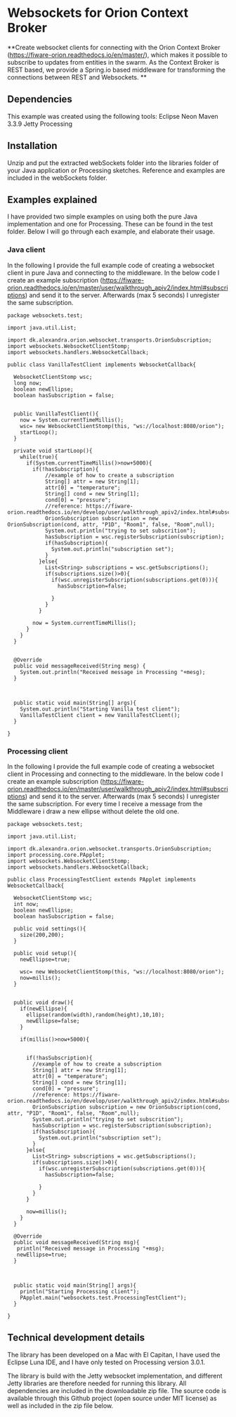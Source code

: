 # Websockets for Orion Context Broker

**Create websocket clients for connecting with the Orion Context Broker (https://fiware-orion.readthedocs.io/en/master/), which makes it possible to subscribe to updates from entities in the swarm.
As the Context Broker is REST based, we provide a Spring.io based middleware for transforming the connections between REST and Websockets.
**

## Dependencies
This example was created using the following tools:
  Eclipse Neon
  Maven 3.3.9
  Jetty
  Processing

## Installation
Unzip and put the extracted webSockets folder into the libraries folder of your Java application or Processing
sketches. Reference and examples are included in the webSockets folder.

## Examples explained
I have provided two simple examples on using both the pure Java implementation and one for Processing. These can be
found in the test folder. Below I will go through each example, and elaborate their usage.

### Java client

In the following I provide the full example code of creating a websocket client in pure Java and connecting to the middleware.
In the below code I create an example subscription (https://fiware-orion.readthedocs.io/en/master/user/walkthrough_apiv2/index.html#subscriptions) and send it to the server. Afterwards (max 5 seconds) I unregister the same subscription.

```
package websockets.test;

import java.util.List;

import dk.alexandra.orion.websocket.transports.OrionSubscription;
import websockets.WebsocketClientStomp;
import websockets.handlers.WebsocketCallback;

public class VanillaTestClient implements WebsocketCallback{
  
  WebsocketClientStomp wsc;
  long now;
  boolean newEllipse;
  boolean hasSubscription = false;
  
  
  public VanillaTestClient(){
    now = System.currentTimeMillis();
    wsc= new WebsocketClientStomp(this, "ws://localhost:8080/orion");
    startLoop();
  }
  
  private void startLoop(){
    while(true){
      if(System.currentTimeMillis()>now+5000){
        if(!hasSubscription){
            //example of how to create a subscription
            String[] attr = new String[1];
            attr[0] = "temperature";
            String[] cond = new String[1];
            cond[0] = "pressure";
            //reference: https://fiware-orion.readthedocs.io/en/develop/user/walkthrough_apiv2/index.html#subscriptions
            OrionSubscription subscription = new OrionSubscription(cond, attr, "P1D", "Room1", false, "Room",null);
            System.out.println("trying to set subscrition");
            hasSubscription = wsc.registerSubscription(subscription);
            if(hasSubscription){
              System.out.println("subscription set");
            }  
          }else{
            List<String> subscriptions = wsc.getSubscriptions();
            if(subscriptions.size()>0){
              if(wsc.unregisterSubscription(subscriptions.get(0))){
                hasSubscription=false;
                
              }
            }
          }
        
        now = System.currentTimeMillis();
      }
    }
  }
  

  @Override
  public void messageReceived(String mesg) {
    System.out.println("Received message in Processing "+mesg);
  }
  
  
  
  public static void main(String[] args){
    System.out.println("Starting Vanilla test client");
    VanillaTestClient client = new VanillaTestClient();
  }

}

```

### Processing client

In the following I provide the full example code of creating a websocket client in Processing and connecting to the middleware.
In the below code I create an example subscription (https://fiware-orion.readthedocs.io/en/master/user/walkthrough_apiv2/index.html#subscriptions) and send it to the server. Afterwards (max 5 seconds) I unregister the same subscription. For every time I receive a message from the Middleware i draw a new ellipse without delete the old one.

```
package websockets.test;

import java.util.List;

import dk.alexandra.orion.websocket.transports.OrionSubscription;
import processing.core.PApplet;
import websockets.WebsocketClientStomp;
import websockets.handlers.WebsocketCallback;

public class ProcessingTestClient extends PApplet implements WebsocketCallback{
  
  WebsocketClientStomp wsc;
  int now;
  boolean newEllipse;
  boolean hasSubscription = false;
  
  public void settings(){
    size(200,200);
  }

  public void setup(){
    newEllipse=true;
    
    wsc= new WebsocketClientStomp(this, "ws://localhost:8080/orion");
    now=millis();
  }
  

  public void draw(){
    if(newEllipse){
      ellipse(random(width),random(height),10,10);
      newEllipse=false;
    }
      
    if(millis()>now+5000){

      
      if(!hasSubscription){
        //example of how to create a subscription
        String[] attr = new String[1];
        attr[0] = "temperature";
        String[] cond = new String[1];
        cond[0] = "pressure";
        //reference: https://fiware-orion.readthedocs.io/en/develop/user/walkthrough_apiv2/index.html#subscriptions
        OrionSubscription subscription = new OrionSubscription(cond, attr, "P1D", "Room1", false, "Room",null);
        System.out.println("trying to set subscrition");
        hasSubscription = wsc.registerSubscription(subscription);
        if(hasSubscription){
          System.out.println("subscription set");
        }  
      }else{
        List<String> subscriptions = wsc.getSubscriptions();
        if(subscriptions.size()>0){
          if(wsc.unregisterSubscription(subscriptions.get(0))){
            hasSubscription=false;
            
          }
        }
      }
      
      now=millis();
    }
  }

  @Override
  public void messageReceived(String msg){
   println("Received message in Processing "+msg);
   newEllipse=true;
  }
  
  
  
  public static void main(String[] args){
    println("Starting Processing client");
    PApplet.main("websockets.test.ProcessingTestClient");
  }

}

```

## Technical development details
The library has been developed on a Mac with El Capitan, I have used the Eclipse Luna IDE,
and I have only tested on Processing version 3.0.1.

The library is build with the Jetty websocket implementation, and different Jetty libraries
are therefore needed for running this library. All dependencies are included in the downloadable
zip file. The source code is available through this Github project (open source under MIT
license) as well as included in the zip file below.

